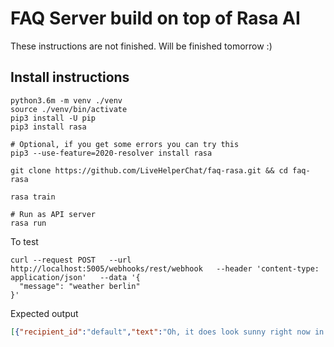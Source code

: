 # FAQ Server build on top of Rasa AI

These instructions are not finished. Will be finished tomorrow :)

## Install instructions

```shell
python3.6m -m venv ./venv
source ./venv/bin/activate
pip3 install -U pip
pip3 install rasa

# Optional, if you get some errors you can try this
pip3 --use-feature=2020-resolver install rasa

git clone https://github.com/LiveHelperChat/faq-rasa.git && cd faq-rasa

rasa train

# Run as API server
rasa run
```

To test
```shell
curl --request POST   --url http://localhost:5005/webhooks/rest/webhook   --header 'content-type: application/json'   --data '{
  "message": "weather berlin"
}'
```

Expected output

```json
[{"recipient_id":"default","text":"Oh, it does look sunny right now in Berlin."}]
```
